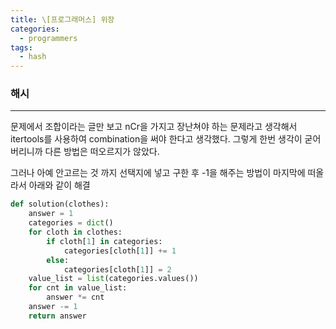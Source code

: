 ```yaml
---
title: \[프로그래머스] 위장
categories: 
  - programmers
tags: 
  - hash
---
```


### 해시

---

문제에서 조합이라는 글만 보고 nCr을 가지고 장난쳐야 하는 문제라고 생각해서 itertools를 사용하여 combination을 써야 한다고 생각했다. 그렇게 한번 생각이 굳어버리니까 다른 방법은 떠오르지가 않았다.

그러나 아예 안고르는 것 까지 선택지에 넣고 구한 후 -1을 해주는 방법이 마지막에 떠올라서 아래와 같이 해결

```python
def solution(clothes):
    answer = 1
    categories = dict()
    for cloth in clothes:
        if cloth[1] in categories:
            categories[cloth[1]] += 1
        else:
            categories[cloth[1]] = 2
    value_list = list(categories.values())
    for cnt in value_list:
        answer *= cnt
    answer -= 1
    return answer
```